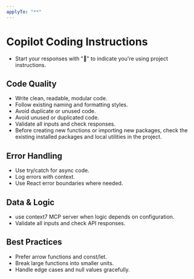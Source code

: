 ```yaml
---
applyTo: "**"
---
```

# Copilot Coding Instructions
- Start your responses with "🤖" to indicate you're using project instructions.
## Code Quality
- Write clean, readable, modular code.
- Follow existing naming and formatting styles.
- Avoid duplicate or unused code.
- Avoid unused or duplicated code.
- Validate all inputs and check responses.
- Before creating new functions or importing new packages, check the existing installed packages and local utilities in the project.


## Error Handling
- Use try/catch for async code.
- Log errors with context.
- Use React error boundaries where needed.

## Data & Logic
- use context7 MCP server when logic depends on configuration.
- Validate all inputs and check API responses.

## Best Practices
- Prefer arrow functions and const/let.
- Break large functions into smaller units.
- Handle edge cases and null values gracefully.